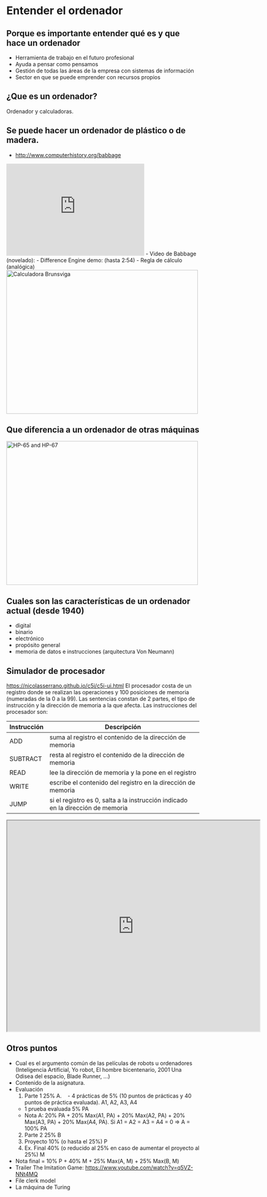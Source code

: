 # Entender el ordenador

## Porque es importante entender qué es y que hace un ordenador
- Herramienta de trabajo en el futuro profesional
- Ayuda a pensar como pensamos
- Gestión de todas las áreas de la empresa con sistemas de información
- Sector en que se puede emprender con recursos propios

## ¿Que es un ordenador?
Ordenador y calculadoras.

## Se puede hacer un ordenador de plástico o de madera.
- <http://www.computerhistory.org/babbage>
<iframe width="360" height="240" src="https://www.youtube.com/embed/KBuJqUfO4-w" frameborder="0" allowfullscreen></iframe>
- Video de Babbage (novelado): <http://www.youtube.com/watch?v=QVxbNZWLP60>
- Difference Engine demo: <https://youtu.be/BlbQsKpq3Ak?t=1m35s> (hasta 2:54)
- Regla de cálculo (analógica) <http://www.antiquark.com/sliderule/sim/n3t/virtual-n3-t.html>
<a data-flickr-embed="true"  href="https://www.flickr.com/photos/ziol/23974457001/in/album-72157660822955173/" title="Calculadora Brunsviga"><img src="https://c2.staticflickr.com/2/1639/23974457001_be4f4f870f.jpg" width="500" height="375" alt="Calculadora Brunsviga"></a><script async src="//embedr.flickr.com/assets/client-code.js" charset="utf-8"></script>

## Que diferencia a un ordenador de otras máquinas
<a data-flickr-embed="true"  href="https://www.flickr.com/photos/leighklotz/23756105811/in/photolist-dswDk-6qJHfP-4unaBN-6qNVFW-niADQs-62J6fN-5JDnjz-7pnBc-2LDT2X-2xbVQn-4qYQ3E-CcffBe-nnpFyx-6zHHo7-wnwk67-Aq5Qn9-yg6jSt-Asgz7e-AoYMpN-zpoJSU-z9YcFQ-CpG14s-Aq5NWU-Aq5NmL-zuXNY8-yiHkDE-Dh7iRN-uRtrKR-vYZX11-zgHYdN-JmJp7T-KPjqEv-H2YKTZ-HRnj4H-HR1huX-BoxY1Y-BnbTzx-BhPngU-zuowbD-AoYM61-Arh65a-zuYqRa-zcuKuY-xJpLg3-wLf4ox-tUySHK-qGrkzS-bT8ZZX-aeDwtZ-4NmiDM/" title="HP-65 and HP-67"><img src="https://c4.staticflickr.com/1/650/23756105811_de2b3ae678.jpg" width="500" height="375" alt="HP-65 and HP-67"></a><script async src="//embedr.flickr.com/assets/client-code.js" charset="utf-8"></script>

## Cuales son las características de un ordenador actual (desde 1940)
- digital
- binario
- electrónico
- propósito general
- memoria de datos e instrucciones (arquitectura Von Neumann)

## Simulador de procesador
https://nicolasserrano.github.io/c5i/c5i-ui.html
El procesador costa de un registro donde se realizan las operaciones y 100 posiciones de memoria (numeradas de la 0 a la 99).
Las sentencias constan de 2 partes, el tipo de instrucción y la dirección de memoria a la que afecta.
Las instrucciones del procesador son:

| Instrucción | Descripción |
| ----- | ----- |
| ADD | suma al registro el contenido de la dirección de memoria |
| SUBTRACT | resta al registro el contenido de la dirección de memoria |
| READ | lee la dirección de memoria y la pone en el registro |
| WRITE | escribe el contenido del registro en la dirección de memoria |
| JUMP |si el registro es 0, salta a la instrucción indicado en la dirección de memoria |

<iframe width="660" height="550" src="https://nicolasserrano.github.io/c5i/c5i-ui.html" frameborder="1" allowfullscreen></iframe>

## Otros puntos
- Cual es el argumento común de las películas de robots u ordenadores (Inteligencia Artificial, Yo robot, El hombre bicentenario, 2001 Una Odisea del espacio, Blade Runner, ...)
- Contenido de la asignatura.
- Evaluación
  1. Parte 1 25% A. 
    - 4 prácticas de 5% (10 puntos de prácticas y 40 puntos de práctica evaluada). A1, A2, A3, A4
    - 1 prueba evaluada 5% PA
    - Nota A: 20% PA + 20% Max(A1, PA) + 20% Max(A2, PA) + 20% Max(A3, PA) + 20% Max(A4, PA). Si A1 = A2 = A3 = A4 = 0 => A = 100% PA
  2. Parte 2 25% B
  3. Proyecto 10% (o hasta el 25%) P
  4. Ex. Final 40% (o reducido al 25% en caso de aumentar el proyecto al 25%) M
- Nota final = 10% P + 40% M + 25% Max(A, M) + 25% Max(B, M) 
- Trailer The Imitation Game: https://www.youtube.com/watch?v=q5VZ-NNt4MQ 
- File clerk model
- La máquina de Turing
